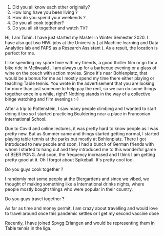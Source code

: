 1. Did you all know each other originally?
2. How long have you been living ?
3. How do you spend your weekends ?
4. Do you all cook together?
5. Do you all sit together and watch TV?

Hi, I am Tuhin. I have just started my Master in  Winter Semester 2020. I have also got two HIWI jobs at the University ( at Machine learning and Data Analytics lab and FAPS as a Research Assistant ). As a result, the location is perfect for me.

I like spending my spare time with my friends, a good thriller film or go for a bike ride in Meilwaald . I am always up for a barbecue evening or a glass of wine on the couch with action movies. Since it's near Bohlenplatz, that would be a bonus for me as I mostly spend my time there either playing or teaching Table tennis. You wrote in the advertisement that you are looking for more than just someone to help pay the rent, so we can do some things together once in a while, right? Nothing stands in the way of a collective binge watching and film evenings  :-) 

After a trip to Pottenstein, I saw many people climbing and I wanted to start doing it too so I started practicing Bouldering near a place in Franconian International School.

Due to Covid and online lectures, it was pretty hard to know people as I was pretty new. But as Summer came and things started getting normal, I started playing table tennis at the parks but mostly at Bohlenplatz. There I got introduced to new people and soon, I had a bunch of German friends with whom I started to hang out and they introduced me to this wonderful game of BEER PONG. And soon, the frequency increased and I think I am getting pretty good at it. Oh I forgot about Spikeball. It's pretty cool too. 

Do you guys cook together ?

I randomly met some people at the Biergardens and since we vibed, we thought of making something like a International drinks nights, where people mostly bought things who were popular in their country. 


Do you guys travel together ?

As far as time and money permit, I am crazy about travelling and would love to travel around once this pandemic settles or I get my second vaccine dose


Recently, I have joined Spvgg Erlangen and would be representing them in Table tennis in the liga.

